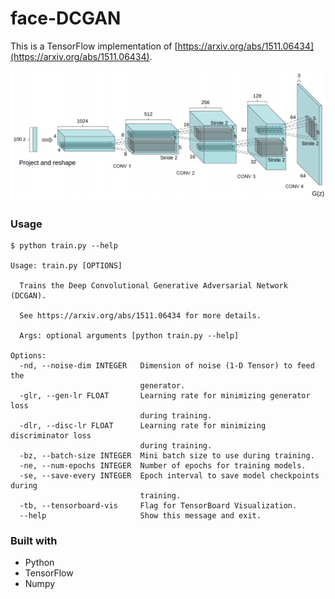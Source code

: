 # face-DCGAN

This is a TensorFlow implementation of [https://arxiv.org/abs/1511.06434](https://arxiv.org/abs/1511.06434).

![DCGAN](./images/DCGAN.png)

### Usage

```
$ python train.py --help

Usage: train.py [OPTIONS]

  Trains the Deep Convolutional Generative Adversarial Network (DCGAN).

  See https://arxiv.org/abs/1511.06434 for more details.

  Args: optional arguments [python train.py --help]

Options:
  -nd, --noise-dim INTEGER   Dimension of noise (1-D Tensor) to feed the
                             generator.
  -glr, --gen-lr FLOAT       Learning rate for minimizing generator loss
                             during training.
  -dlr, --disc-lr FLOAT      Learning rate for minimizing discriminator loss
                             during training.
  -bz, --batch-size INTEGER  Mini batch size to use during training.
  -ne, --num-epochs INTEGER  Number of epochs for training models.
  -se, --save-every INTEGER  Epoch interval to save model checkpoints during
                             training.
  -tb, --tensorboard-vis     Flag for TensorBoard Visualization.
  --help                     Show this message and exit.
```

### Built with

* Python
* TensorFlow
* Numpy